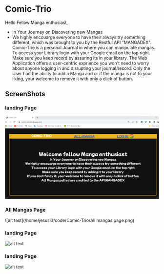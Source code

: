 # Comic-Trio
Hello Fellow Manga enthusiast,
- In Your Journey on Discovering new Mangas
- We highly encouarge everyone to have their always try something different, which was brought to you by the Restful API "MANGADEX".
Comic-Trio is a personal Journal in where you can manipulate mangas. To access your Library login with your Google email on the top right. Make sure you keep record by assuring its in your library. The Web Application offers a user-centric exprience you won't need to worry about anyone logging in and disrupting your journal/record. Only the User had the ability to add a Manga and or if the manga is not to your liking, your welcome to remove it with only a click of button.
## ScreenShots
### landing Page
![image](LandingPage.png)
### All Mangas Page
![alt text](/home/jesusi3/code/Comic-Trio/All mangas page.png)
### landing Page
![alt text](http://url/to/img.png)
### landing Page
![alt text](http://url/to/img.png)
